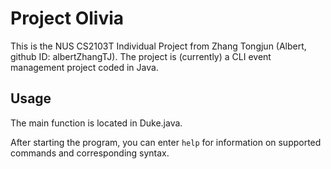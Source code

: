 # Project Olivia

This is the NUS CS2103T Individual Project from Zhang Tongjun (Albert, github ID: albertZhangTJ). The project is (currently) a CLI event management project coded in Java.


## Usage

The main function is located in Duke.java. 

After starting the program, you can enter `help` for information on supported commands and corresponding syntax. 
  
